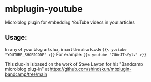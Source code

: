 # mbplugin-youtube
Micro.blog plugin for embedding YouTube videos in your articles.

## Usage:

In any of your blog articles, insert the shortcode `{{< youtube "YOUTUBE_SHORTCODE" >}}`
For example: `{{< youtube "7UOrJTsYyls" >}}`


This plug-in is based on the work of Steve Layton for his "Bandcamp micro.blog plug-in" at https://github.com/shindakun/mbplugin-bandcamp/tree/main
